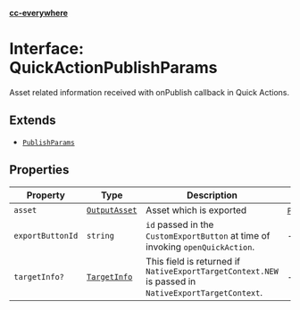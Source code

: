 [**cc-everywhere**](../../../../../../index.md)

<HorizontalLine />

# Interface: QuickActionPublishParams

Asset related information received with onPublish callback in Quick Actions.

## Extends 

- [`PublishParams`](publish-params.md)

## Properties

| Property | Type | Description | Inherited from |
| ------ | ------ | ------ | ------ |
| `asset` | [`OutputAsset`](../../../asset-types/interfaces/output-asset.md) | Asset which is exported | [`PublishParams`](publish-params.md).[`asset`](publish-params.md#asset) |
| `exportButtonId` | `string` | `id` passed in the `CustomExportButton` at time of invoking `openQuickAction`. | - |
| `targetInfo?` | [`TargetInfo`](../../../target-info-types/interfaces/target-info.md) | This field is returned if `NativeExportTargetContext.NEW` is passed in `NativeExportTargetContext`. | - |
